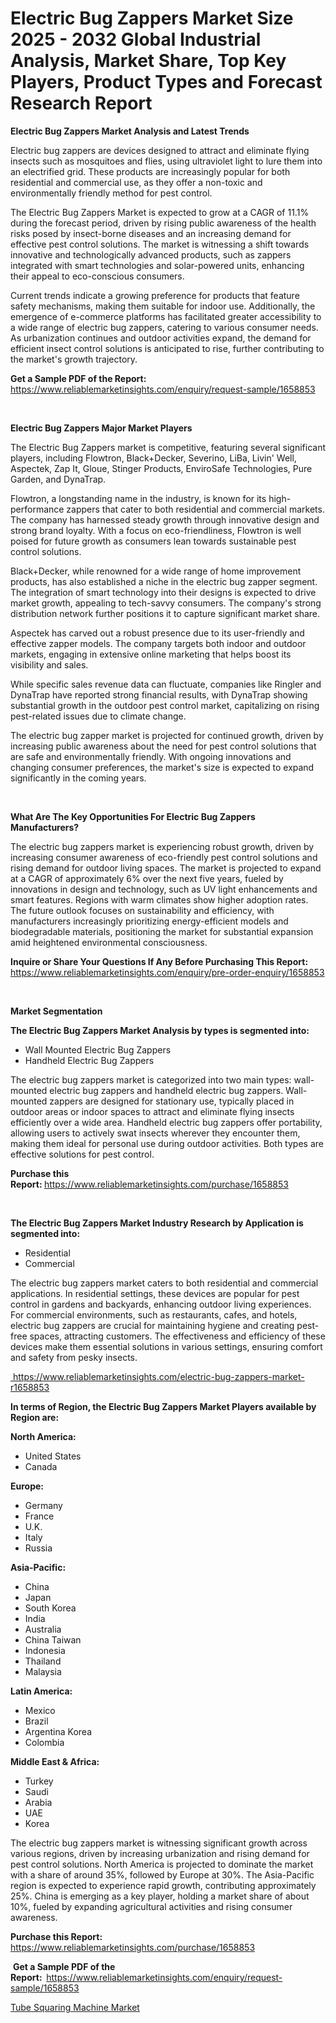 <p><h1>Electric Bug Zappers Market Size 2025 - 2032 Global Industrial Analysis, Market Share, Top Key Players, Product Types and Forecast Research Report</h1></p><p><strong>Electric Bug Zappers Market Analysis and Latest Trends</strong></p>
<p><p>Electric bug zappers are devices designed to attract and eliminate flying insects such as mosquitoes and flies, using ultraviolet light to lure them into an electrified grid. These products are increasingly popular for both residential and commercial use, as they offer a non-toxic and environmentally friendly method for pest control.</p><p>The Electric Bug Zappers Market is expected to grow at a CAGR of 11.1% during the forecast period, driven by rising public awareness of the health risks posed by insect-borne diseases and an increasing demand for effective pest control solutions. The market is witnessing a shift towards innovative and technologically advanced products, such as zappers integrated with smart technologies and solar-powered units, enhancing their appeal to eco-conscious consumers.</p><p>Current trends indicate a growing preference for products that feature safety mechanisms, making them suitable for indoor use. Additionally, the emergence of e-commerce platforms has facilitated greater accessibility to a wide range of electric bug zappers, catering to various consumer needs. As urbanization continues and outdoor activities expand, the demand for efficient insect control solutions is anticipated to rise, further contributing to the market's growth trajectory.</p></p>
<p><strong>Get a Sample PDF of the Report:&nbsp;</strong> <a href="https://www.reliablemarketinsights.com/enquiry/request-sample/1658853?utm_campaign=2443&utm_medium=2&utm_source=Github&utm_content=ia&utm_term=17022025&utm_id=electric-bug-zappers">https://www.reliablemarketinsights.com/enquiry/request-sample/1658853</a></p>
<p>&nbsp;</p>
<p><strong>Electric Bug Zappers Major Market Players</strong></p>
<p><p>The Electric Bug Zappers market is competitive, featuring several significant players, including Flowtron, Black+Decker, Severino, LiBa, Livin' Well, Aspectek, Zap It, Gloue, Stinger Products, EnviroSafe Technologies, Pure Garden, and DynaTrap. </p><p>Flowtron, a longstanding name in the industry, is known for its high-performance zappers that cater to both residential and commercial markets. The company has harnessed steady growth through innovative design and strong brand loyalty. With a focus on eco-friendliness, Flowtron is well poised for future growth as consumers lean towards sustainable pest control solutions.</p><p>Black+Decker, while renowned for a wide range of home improvement products, has also established a niche in the electric bug zapper segment. The integration of smart technology into their designs is expected to drive market growth, appealing to tech-savvy consumers. The company's strong distribution network further positions it to capture significant market share.</p><p>Aspectek has carved out a robust presence due to its user-friendly and effective zapper models. The company targets both indoor and outdoor markets, engaging in extensive online marketing that helps boost its visibility and sales.</p><p>While specific sales revenue data can fluctuate, companies like Ringler and DynaTrap have reported strong financial results, with DynaTrap showing substantial growth in the outdoor pest control market, capitalizing on rising pest-related issues due to climate change.</p><p>The electric bug zapper market is projected for continued growth, driven by increasing public awareness about the need for pest control solutions that are safe and environmentally friendly. With ongoing innovations and changing consumer preferences, the market's size is expected to expand significantly in the coming years.</p></p>
<p>&nbsp;</p>
<p><strong>What Are The Key Opportunities For Electric Bug Zappers Manufacturers?</strong></p>
<p><p>The electric bug zappers market is experiencing robust growth, driven by increasing consumer awareness of eco-friendly pest control solutions and rising demand for outdoor living spaces. The market is projected to expand at a CAGR of approximately 6% over the next five years, fueled by innovations in design and technology, such as UV light enhancements and smart features. Regions with warm climates show higher adoption rates. The future outlook focuses on sustainability and efficiency, with manufacturers increasingly prioritizing energy-efficient models and biodegradable materials, positioning the market for substantial expansion amid heightened environmental consciousness.</p></p>
<p><strong>Inquire or Share Your Questions If Any Before Purchasing This Report:</strong> <a href="https://www.reliablemarketinsights.com/enquiry/pre-order-enquiry/1658853?utm_campaign=2443&utm_medium=2&utm_source=Github&utm_content=ia&utm_term=17022025&utm_id=electric-bug-zappers">https://www.reliablemarketinsights.com/enquiry/pre-order-enquiry/1658853</a></p>
<p>&nbsp;</p>
<p><strong>Market Segmentation</strong></p>
<p><strong>The Electric Bug Zappers Market Analysis by types is segmented into:</strong></p>
<p><ul><li>Wall Mounted Electric Bug Zappers</li><li>Handheld Electric Bug Zappers</li></ul></p>
<p><p>The electric bug zappers market is categorized into two main types: wall-mounted electric bug zappers and handheld electric bug zappers. Wall-mounted zappers are designed for stationary use, typically placed in outdoor areas or indoor spaces to attract and eliminate flying insects efficiently over a wide area. Handheld electric bug zappers offer portability, allowing users to actively swat insects wherever they encounter them, making them ideal for personal use during outdoor activities. Both types are effective solutions for pest control.</p></p>
<p><strong>Purchase this Report:&nbsp;</strong><a href="https://www.reliablemarketinsights.com/purchase/1658853?utm_campaign=2443&utm_medium=2&utm_source=Github&utm_content=ia&utm_term=17022025&utm_id=electric-bug-zappers">https://www.reliablemarketinsights.com/purchase/1658853</a></p>
<p>&nbsp;</p>
<p><strong>The Electric Bug Zappers Market Industry Research by Application is segmented into:</strong></p>
<p><ul><li>Residential</li><li>Commercial</li></ul></p>
<p><p>The electric bug zappers market caters to both residential and commercial applications. In residential settings, these devices are popular for pest control in gardens and backyards, enhancing outdoor living experiences. For commercial environments, such as restaurants, cafes, and hotels, electric bug zappers are crucial for maintaining hygiene and creating pest-free spaces, attracting customers. The effectiveness and efficiency of these devices make them essential solutions in various settings, ensuring comfort and safety from pesky insects.</p></p>
<p><a href="https://www.reliablemarketinsights.com/electric-bug-zappers-market-r1658853?utm_campaign=2443&utm_medium=2&utm_source=Github&utm_content=ia&utm_term=17022025&utm_id=electric-bug-zappers">&nbsp;https://www.reliablemarketinsights.com/electric-bug-zappers-market-r1658853</a></p>
<p><strong>In terms of Region, the Electric Bug Zappers Market Players available by Region are:</strong></p>
<p>
    <p> <strong> North America: </strong>
        <ul>
            <li>United States</li>
            <li>Canada</li>
        </ul>
        </p> 
    <p> <strong> Europe: </strong>
        <ul>
            <li>Germany</li>
            <li>France</li>
            <li>U.K.</li>
            <li>Italy</li>
            <li>Russia</li>
        </ul>
        </p> 
    <p> <strong> Asia-Pacific: </strong>
        <ul>
            <li>China</li>
            <li>Japan</li>
            <li>South Korea</li>
            <li>India</li>
            <li>Australia</li>
            <li>China Taiwan</li>
            <li>Indonesia</li>
            <li>Thailand</li>
            <li>Malaysia</li>
        </ul>
        </p> 
    <p> <strong> Latin America: </strong>
        <ul>
            <li>Mexico</li>
            <li>Brazil</li>
            <li>Argentina Korea</li>
            <li>Colombia</li>
        </ul>
        </p> 
    <p> <strong> Middle East & Africa: </strong>
        <ul>
            <li>Turkey</li>
            <li>Saudi</li>
            <li>Arabia</li>
            <li>UAE</li>
            <li>Korea</li>
        </ul>
    </p>
    </p>
<p><p>The electric bug zappers market is witnessing significant growth across various regions, driven by increasing urbanization and rising demand for pest control solutions. North America is projected to dominate the market with a share of around 35%, followed by Europe at 30%. The Asia-Pacific region is expected to experience rapid growth, contributing approximately 25%. China is emerging as a key player, holding a market share of about 10%, fueled by expanding agricultural activities and rising consumer awareness.</p></p>
<p><strong>Purchase this Report: </strong><a href="https://www.reliablemarketinsights.com/purchase/1658853?utm_campaign=2443&utm_medium=2&utm_source=Github&utm_content=ia&utm_term=17022025&utm_id=electric-bug-zappers">https://www.reliablemarketinsights.com/purchase/1658853</a></p>
<p>&nbsp;<strong>Get a Sample PDF of the Report:&nbsp;&nbsp;</strong><a href="https://www.reliablemarketinsights.com/enquiry/request-sample/1658853?utm_campaign=2443&utm_medium=2&utm_source=Github&utm_content=ia&utm_term=17022025&utm_id=electric-bug-zappers">https://www.reliablemarketinsights.com/enquiry/request-sample/1658853</a></p>
<p><strong></strong></p>
<p><p><a href="https://github.com/toldenargelia86/Market-Research-Report-List-1/blob/main/tube-squaring-machine-market.md?utm_campaign=2443&utm_medium=2&utm_source=Github&utm_content=ia&utm_term=17022025&utm_id=electric-bug-zappers">Tube Squaring Machine Market</a></p></p>